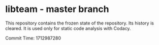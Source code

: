 # libteam - master branch

This repository contains the frozen state of the repository.
Its history is cleared. It is used only for static code
analysis with Codacy.

Commit Time: 1712987280